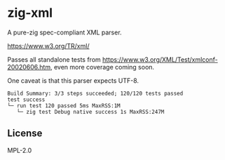 # zig-xml

A pure-zig spec-compliant XML parser.

https://www.w3.org/TR/xml/

Passes all standalone tests from https://www.w3.org/XML/Test/xmlconf-20020606.htm, even more coverage coming soon.

One caveat is that this parser expects UTF-8.

```
Build Summary: 3/3 steps succeeded; 120/120 tests passed
test success
└─ run test 120 passed 5ms MaxRSS:1M
   └─ zig test Debug native success 1s MaxRSS:247M
```

## License

MPL-2.0
